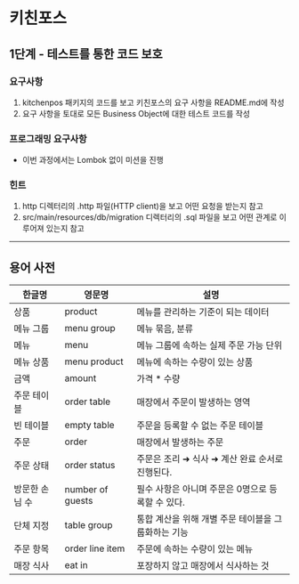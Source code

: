 # 키친포스

## 1단계 - 테스트를 통한 코드 보호

### 요구사항
1. kitchenpos 패키지의 코드를 보고 키친포스의 요구 사항을 README.md에 작성
2. 요구 사항을 토대로 모든 Business Object에 대한 테스트 코드를 작성

### 프로그래밍 요구사항
- 이번 과정에서는 Lombok 없이 미션을 진행

### 힌트
1. http 디렉터리의 .http 파일(HTTP client)을 보고 어떤 요청을 받는지 참고
2. src/main/resources/db/migration 디렉터리의 .sql 파일을 보고 어떤 관계로 이루어져 있는지 참고

---

## 용어 사전

| 한글명 | 영문명 | 설명 |
| --- | --- | --- |
| 상품 | product | 메뉴를 관리하는 기준이 되는 데이터 |
| 메뉴 그룹 | menu group | 메뉴 묶음, 분류 |
| 메뉴 | menu | 메뉴 그룹에 속하는 실제 주문 가능 단위 |
| 메뉴 상품 | menu product | 메뉴에 속하는 수량이 있는 상품 |
| 금액 | amount | 가격 * 수량 |
| 주문 테이블 | order table | 매장에서 주문이 발생하는 영역 |
| 빈 테이블 | empty table | 주문을 등록할 수 없는 주문 테이블 |
| 주문 | order | 매장에서 발생하는 주문 |
| 주문 상태 | order status | 주문은 조리 ➜ 식사 ➜ 계산 완료 순서로 진행된다. |
| 방문한 손님 수 | number of guests | 필수 사항은 아니며 주문은 0명으로 등록할 수 있다. |
| 단체 지정 | table group | 통합 계산을 위해 개별 주문 테이블을 그룹화하는 기능 |
| 주문 항목 | order line item | 주문에 속하는 수량이 있는 메뉴 |
| 매장 식사 | eat in | 포장하지 않고 매장에서 식사하는 것 |
